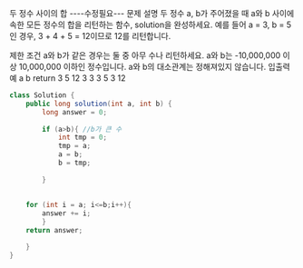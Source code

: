 
두 정수 사이의 합 ----수정필요---
문제 설명
두 정수 a, b가 주어졌을 때 a와 b 사이에 속한 모든 정수의 합을 리턴하는 함수, solution을 완성하세요.
예를 들어 a = 3, b = 5인 경우, 3 + 4 + 5 = 12이므로 12를 리턴합니다.




 
제한 조건
a와 b가 같은 경우는 둘 중 아무 수나 리턴하세요.
a와 b는 -10,000,000 이상 10,000,000 이하인 정수입니다.
a와 b의 대소관계는 정해져있지 않습니다.
입출력 예
a	b	return
3	5	12
3	3	3
5	3	12
```java
class Solution {
    public long solution(int a, int b) {
        long answer = 0;
        
        if (a>b){ //b가 큰 수 
            int tmp = 0;
            tmp = a;
            a = b;
            b = tmp;
            
        }
        
        
    for (int i = a; i<=b;i++){
        answer += i;
        }   
    return answer;

    }
}
```
